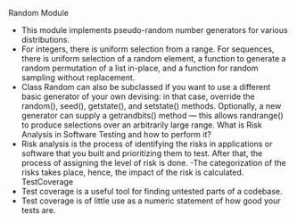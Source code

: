 Random Module
- This module implements pseudo-random number generators for various distributions.
- For integers, there is uniform selection from a range. For sequences, there is uniform selection of a random element, a function to generate a random permutation of a list in-place, and a function for random sampling without replacement.
- Class Random can also be subclassed if you want to use a different basic generator of your own devising: in that case, override the random(), seed(), getstate(), and setstate() methods. Optionally, a new generator can supply a getrandbits() method — this allows randrange() to produce selections over an arbitrarily large range.
What is Risk Analysis in Software Testing and how to perform it?
- Risk analysis is the process of identifying the risks in applications or software that you built and prioritizing them to test. After that, the process of assigning the level of risk is done.
-The categorization of the risks takes place, hence, the impact of the risk is calculated.
TestCoverage
- Test coverage is a useful tool for finding untested parts of a codebase.
- Test coverage is of little use as a numeric statement of how good your tests are.